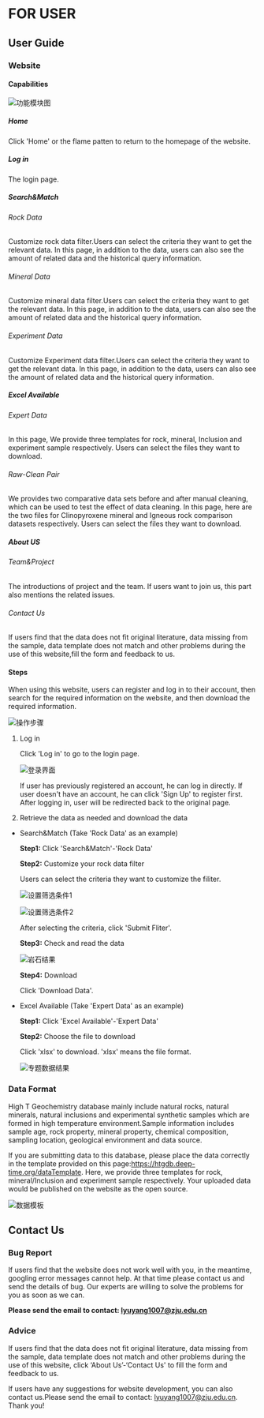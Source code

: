# FOR USER
## User Guide

### Website

####  Capabilities

![功能模块图](https://github.com/Christine1230/test1/blob/main/docs/source/image/%E5%8A%9F%E8%83%BD%E6%A8%A1%E5%9D%97%E5%9B%BE.png?raw=true
)

##### Home

Click 'Home' or the flame patten to return to the homepage of the website.

##### Log in

The login page.

##### Search&Match

###### Rock Data

Customize rock data filter.Users can select the criteria they want to get the relevant data. In this page, in addition to the data, users can also see the amount of related data and the historical query information.

###### Mineral Data

Customize mineral data filter.Users can select the criteria they want to get the relevant data. In this page, in addition to the data, users can also see the amount of related data and the historical query information.

###### Experiment  Data

Customize Experiment data filter.Users can select the criteria they want to get the relevant data. In this page, in addition to the data, users can also see the amount of related data and the historical query information.

##### Excel Available

###### Expert Data

In this page, We provide three templates for rock, mineral, Inclusion and experiment sample respectively. Users can select the files they want to download. 

###### Raw-Clean Pair

We provides two comparative data sets before and after manual cleaning, which can be used to test the effect of data cleaning. In this page, here are the two files for Clinopyroxene mineral and Igneous rock comparison datasets respectively. Users can select the files they want to download.

##### About US

###### Team&Project

The introductions of project and the team. If users want to join us, this part also mentions the related issues.

###### Contact Us

If users find that the data does not fit original literature, data missing from the sample, data template does not match and other problems during the use of this website,fill the form and feedback to us.

#### Steps

When using this website, users can register and log in to their account, then search for the required information on the website, and then download the required information.

![操作步骤](https://github.com/Christine1230/test1/blob/main/docs/source/image/%E6%93%8D%E4%BD%9C%E6%AD%A5%E9%AA%A4.png?raw=true
)

1. Log in

   Click 'Log in' to go to the login page. 

   ![登录界面](https://github.com/Christine1230/test1/blob/main/docs/source/image/%E7%99%BB%E5%BD%95%E7%95%8C%E9%9D%A2.png?raw=true
)


   If user has previously registered an account, he can log in directly. If user doesn't have an account, he can click 'Sign Up' to register first. After logging in, user will be redirected back to the original page.

2. Retrieve the data as needed and download the data

- Search&Match (Take 'Rock Data' as an example)

  **Step1:** Click 'Search&Match'-'Rock Data'

  **Step2:** Customize your rock data filter

    Users can select the criteria they want to customize the filiter.

  ![设置筛选条件1](https://github.com/Christine1230/test1/blob/main/docs/source/image/%E8%AE%BE%E7%BD%AE%E7%AD%9B%E9%80%89%E6%9D%A1%E4%BB%B61.png?raw=true
)

  ![设置筛选条件2](https://github.com/Christine1230/test1/blob/main/docs/source/image/%E8%AE%BE%E7%BD%AE%E7%AD%9B%E9%80%89%E6%9D%A1%E4%BB%B62.png?raw=true
)

    After selecting the criteria, click 'Submit Fliter'.

    **Step3:** Check and read the data

  ![岩石结果](https://github.com/Christine1230/test1/blob/main/docs/source/image/%E5%B2%A9%E7%9F%B3%E7%BB%93%E6%9E%9C.png?raw=true
)

    **Step4:** Download

    Click 'Download Data'.

- Excel Available (Take 'Expert Data' as an example)

  **Step1:** Click 'Excel Available'-'Expert Data'

  **Step2:**  Choose the file to download

    Click 'xlsx' to download. 'xlsx' means the file format.

  ![专题数据结果](https://github.com/Christine1230/test1/blob/main/docs/source/image/%E4%B8%93%E9%A2%98%E6%95%B0%E6%8D%AE%E7%BB%93%E6%9E%9C.png?raw=true
)

### Data Format

High T Geochemistry database mainly include natural rocks, natural minerals, natural inclusions and experimental synthetic samples which are formed in high temperature environment.Sample information includes sample age, rock property, mineral property, chemical composition, sampling location, geological environment and data source.

If you are submitting data to this database, please place the data correctly in the template provided on this page:https://htgdb.deep-time.org/dataTemplate. Here, we provide three templates for rock, mineral/Inclusion and experiment sample respectively. Your uploaded data would be published on the website as the open source.

![数据模板](https://github.com/Christine1230/test1/blob/main/docs/source/image/%E6%95%B0%E6%8D%AE%E6%A8%A1%E6%9D%BF.png?raw=true)

## Contact Us

### Bug Report

If users find that the website does not work well with you, in the meantime, googling error messages cannot help. At that time please contact us and send the details of bug. Our experts are willing to solve the problems for you as soon as we can. 

**Please send the email to contact: lyuyang1007@zju.edu.cn**

### Advice

If users find that the data does not fit original literature, data missing from the sample, data template does not match and other problems during the use of this website, click ‘About Us’-‘Contact Us' to fill the form and feedback to us.

If users have any suggestions for website development, you can also contact us.Please send the email to contact: lyuyang1007@zju.edu.cn. Thank you!
